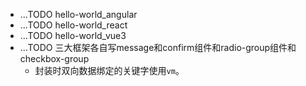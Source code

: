 * ...TODO hello-world_angular
* ...TODO hello-world_react
* ...TODO hello-world_vue3
* ...TODO 三大框架各自写message和confirm组件和radio-group组件和checkbox-group
  - 封装时双向数据绑定的关键字使用`vm`。
